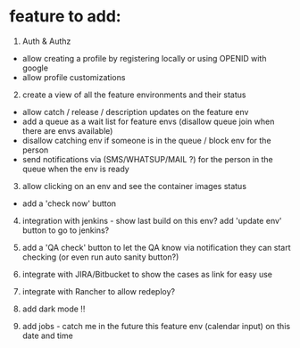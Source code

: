 # feature to add:

1. Auth & Authz
- allow creating a profile by registering locally or using OPENID with google
- allow profile customizations

2. create a view of all the feature environments and their status
- allow catch / release / description updates on the feature env
- add a queue as a wait list for feature envs (disallow queue join when there are envs available)
- disallow catching env if someone is in the queue / block env for the person
- send notifications via (SMS/WHATSUP/MAIL ?) for the person in the queue when the env is ready

3. allow clicking on an env and see the container images status
-  add a 'check now' button

4. integration with jenkins - show last build on this env? add 'update env' button to go to jenkins?

5. add a 'QA check' button to let the QA know via notification they can start checking (or even run auto sanity button?)

6. integrate with JIRA/Bitbucket to show the cases as link for easy use

7. integrate with Rancher to allow redeploy?
8. add dark mode !!
9. add jobs - catch me in the future this feature env (calendar input) on this date and time


